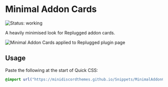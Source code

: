# Minimal Addon Cards
![Status: working](https://img.shields.io/badge/status-working-green?style=flat-square)

A heavily minimised look for Replugged addon cards.

![Minimal Addon Cards applied to Replugged plugin page](preview.avif)

## Usage
Paste the following at the start of Quick CSS:
```css
@import url("https://minidiscordthemes.github.io/Snippets/MinimalAddonCards/MinimalAddonCards.css");
```